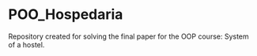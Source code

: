 # POO_Hospedaria
Repository created for solving the final paper for the OOP course: System of a hostel.
